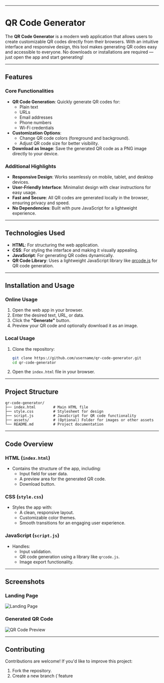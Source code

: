 

---

# QR Code Generator

The **QR Code Generator** is a modern web application that allows users to create customizable QR codes directly from their browsers. With an intuitive interface and responsive design, this tool makes generating QR codes easy and accessible to everyone. No downloads or installations are required — just open the app and start generating!

---

## Features

### Core Functionalities
- **QR Code Generation**: Quickly generate QR codes for:
  - Plain text
  - URLs
  - Email addresses
  - Phone numbers
  - Wi-Fi credentials
- **Customization Options**:
  - Change QR code colors (foreground and background).
  - Adjust QR code size for better visibility.
- **Download as Image**: Save the generated QR code as a PNG image directly to your device.

### Additional Highlights
- **Responsive Design**: Works seamlessly on mobile, tablet, and desktop devices.
- **User-Friendly Interface**: Minimalist design with clear instructions for easy usage.
- **Fast and Secure**: All QR codes are generated locally in the browser, ensuring privacy and speed.
- **No Dependencies**: Built with pure JavaScript for a lightweight experience.

---

## Technologies Used

- **HTML**: For structuring the web application.
- **CSS**: For styling the interface and making it visually appealing.
- **JavaScript**: For generating QR codes dynamically.
- **QR Code Library**: Uses a lightweight JavaScript library like [qrcode.js](https://github.com/davidshimjs/qrcodejs) for QR code generation.

---

## Installation and Usage

### Online Usage
1. Open the web app in your browser.
2. Enter the desired text, URL, or data.
3. Click the **"Generate"** button.
4. Preview your QR code and optionally download it as an image.

### Local Usage
1. Clone the repository:
   ```bash
   git clone https://github.com/username/qr-code-generator.git
   cd qr-code-generator
   ```
2. Open the `index.html` file in your browser.

---

## Project Structure

```plaintext
qr-code-generator/
├── index.html        # Main HTML file
├── style.css         # Stylesheet for design
├── script.js         # JavaScript for QR code functionality
├── assets/           # (Optional) Folder for images or other assets
└── README.md         # Project documentation
```

---

## Code Overview

### HTML (`index.html`)
- Contains the structure of the app, including:
  - Input field for user data.
  - A preview area for the generated QR code.
  - Download button.

### CSS (`style.css`)
- Styles the app with:
  - A clean, responsive layout.
  - Customizable color themes.
  - Smooth transitions for an engaging user experience.

### JavaScript (`script.js`)
- Handles:
  - Input validation.
  - QR code generation using a library like `qrcode.js`.
  - Image export functionality.

---

## Screenshots

### Landing Page
![Landing Page](https://via.placeholder.com/600x300?text=Landing+Page)

### Generated QR Code
![QR Code Preview](https://via.placeholder.com/300x300?text=QR+Code+Preview)

---

## Contributing

Contributions are welcome! If you'd like to improve this project:
1. Fork the repository.
2. Create a new branch (`feature
